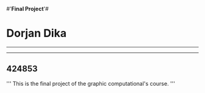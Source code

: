 #'**Final Project**'#


# Dorjan Dika #
_____________
_____________
## 424853 ##


'''
This is the final project of the graphic computational's course.
'''
